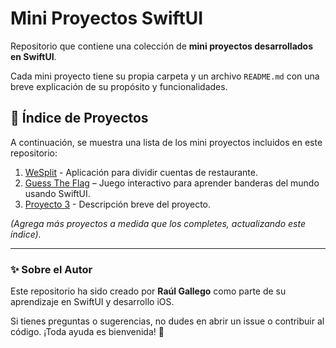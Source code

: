 # Mini Proyectos SwiftUI

Repositorio que contiene una colección de **mini proyectos desarrollados en SwiftUI**.

Cada mini proyecto tiene su propia carpeta y un archivo `README.md` con una breve explicación de su propósito y funcionalidades.

## 📌 Índice de Proyectos

A continuación, se muestra una lista de los mini proyectos incluidos en este repositorio:

1. [WeSplit](https://github.com/kontroldev/Mini-Proyectos-SwiftUI/tree/main/Proyecto%201) - Aplicación para dividir cuentas de restaurante.
2. [Guess The Flag](Proyecto%202/README.md) – Juego interactivo para aprender banderas del mundo usando SwiftUI.
3. [Proyecto 3](Proyecto_3/README.md) - Descripción breve del proyecto.

*(Agrega más proyectos a medida que los completes, actualizando este índice).* 

---

### ✨ Sobre el Autor
Este repositorio ha sido creado por **Raúl Gallego** como parte de su aprendizaje en SwiftUI y desarrollo iOS.

Si tienes preguntas o sugerencias, no dudes en abrir un issue o contribuir al código. ¡Toda ayuda es bienvenida! 🚀